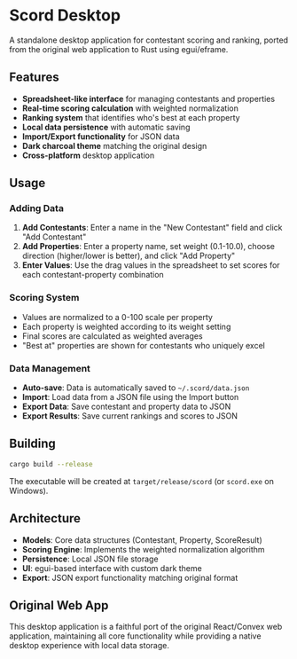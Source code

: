 # Scord Desktop

A standalone desktop application for contestant scoring and ranking, ported from the original web application to Rust using egui/eframe.

## Features

- **Spreadsheet-like interface** for managing contestants and properties
- **Real-time scoring calculation** with weighted normalization
- **Ranking system** that identifies who's best at each property
- **Local data persistence** with automatic saving
- **Import/Export functionality** for JSON data
- **Dark charcoal theme** matching the original design
- **Cross-platform** desktop application

## Usage

### Adding Data
1. **Add Contestants**: Enter a name in the "New Contestant" field and click "Add Contestant"
2. **Add Properties**: Enter a property name, set weight (0.1-10.0), choose direction (higher/lower is better), and click "Add Property"
3. **Enter Values**: Use the drag values in the spreadsheet to set scores for each contestant-property combination

### Scoring System
- Values are normalized to a 0-100 scale per property
- Each property is weighted according to its weight setting
- Final scores are calculated as weighted averages
- "Best at" properties are shown for contestants who uniquely excel

### Data Management
- **Auto-save**: Data is automatically saved to `~/.scord/data.json`
- **Import**: Load data from a JSON file using the Import button
- **Export Data**: Save contestant and property data to JSON
- **Export Results**: Save current rankings and scores to JSON

## Building

```bash
cargo build --release
```

The executable will be created at `target/release/scord` (or `scord.exe` on Windows).

## Architecture

- **Models**: Core data structures (Contestant, Property, ScoreResult)
- **Scoring Engine**: Implements the weighted normalization algorithm
- **Persistence**: Local JSON file storage
- **UI**: egui-based interface with custom dark theme
- **Export**: JSON export functionality matching original format

## Original Web App

This desktop application is a faithful port of the original React/Convex web application, maintaining all core functionality while providing a native desktop experience with local data storage.